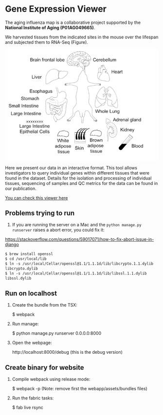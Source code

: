 # Gene Expression Viewer

The aging influenza map is a collaborative project supported by the 
**National Institute of Aging (P01AG049665)**. 

We harvested tissues from the indicated sites in the mouse over the 
lifespan and subjected them to RNA-Seq (Figure).

![](webapp/common/static/mouse.png)

Here we present our data in an interactive format. This tool allows investigators to query individual genes within different tissues that were found in the dataset. Details for the isolation and processing of individual tissues, sequencing of samples and QC metrics for the data can be found in our publication.

[You can check this viewer here](https://genexp.northwestern.edu)


## Problems trying to run

1. If you are running the server on a Mac and the `python manage.py runserver` raises a abort error, you could fix it:

https://stackoverflow.com/questions/59017071/how-to-fix-abort-issue-in-django

    $ brew install openssl
    $ cd /usr/local/lib
    $ ln -s /usr/local/Cellar/openssl@1.1/1.1.1d/lib/libcrypto.1.1.dylib libcrypto.dylib
    $ ln -s /usr/local/Cellar/openssl@1.1/1.1.1d/lib/libssl.1.1.dylib libssl.dylib


## Run on localhost

1. Create the bundle from the TSX:

    $ webpack

2. Run manage:

    $ python manage.py runserver 0.0.0.0:8000

3. Open the webpage:

    http://localhost:8000/debug   (this is the debug version)


## Create binary for website

1. Compile webpack using release mode:

    $ webpack -p
    (Note: remove first the webapp/assets/bundles files)

2. Run the fabric tasks:

    $ fab live rsync



